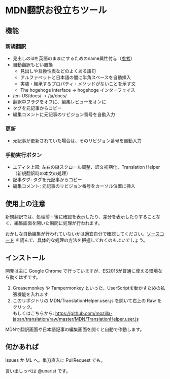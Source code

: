 # MDN翻訳お役立ちツール

## 機能

### 新規翻訳

- 見出しのidを英語のままにするためのname属性付与（[参考](TranslationHelper.user.js)）
- 自動翻訳もとい置換
  - 見出しや互換性表などのよくある語句
  - アルファベットと日本語の間に半角スペースを自動挿入
  - 実装・継承するプロパティ・メソッドがないことを示す文
  - The hogehoge interface → hogehoge インターフェイス
- /en-US/docs/ → /ja/docs/
- 翻訳中フラグをオフに、編集レビューをオンに
- タグを元記事からコピー
- 編集コメントに元記事のリビジョン番号を自動入力

### 更新

- 元記事が更新されていた場合は、そのリビジョン番号を自動入力

### 手動実行ボタン

- エディタ上部: 左右の縦スクロール調整、訳文初期化、Translation Helper（新規翻訳時の本文の処理）
- 記事タグ: タグを元記事からコピー
- 編集コメント: 元記事のリビジョン番号をカーソル位置に挿入

## 使用上の注意

新規翻訳では、処理前・後に確認を表示したり、差分を表示したりすることなく、編集画面を開いた瞬間に処理が行われます。

おかしな自動編集が行われていないかは適宜自分で確認してください。[ソースコード](TranslationHelper.user.js)
を読んで、具体的な処理の方法を把握しておくのもよいでしょう。

## インストール

開発は主に Google Chrome で行っていますが、ES2015が普通に使える環境なら動くはずです。

1. Greasemonkey や Tampermonkey といった、UserScriptを動かすための拡張機能を入れます
2. このリポジトリの MDN/TranslationHelper.user.js を開いて右上の Raw をクリック。  
もしくはこちらから: https://github.com/mozilla-japan/translation/raw/master/MDN/TranslationHelper.user.js

MDNで翻訳画面や日本語記事の編集画面を開くと自動で作動します。

## 何かあれば

Issues か ML へ。単刀直入に PullRequest でも。

言い出しっぺは @unarist です。
